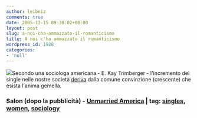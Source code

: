 ```yaml
---
author: leibniz
comments: true
date: 2005-12-15 09:38:02+00:00
layout: post
slug: a-noi-cha-ammazzato-il-romanticismo
title: A noi c'ha ammazzato il romanticismo
wordpress_id: 1928
categories:
- 'null'
---
```


![](http://unmarriedamerica.org/speakersbureau/images/kay-trimberger.jpg)Secondo una sociologa americana - E. Kay Trimberger - l'incremento dei single nelle nostre società [deriva](http://www.salon.com/src/pass/gateway/demo2.html?http://www.salon.com/mwt/feature/2005/12/14/trimberger/index_np.html) dalla comune convinzione (crescente) che esista l'anima gemella. 

### Salon (dopo la pubblicità) - [Unmarried America](http://unmarriedamerica.org/speakersbureau/images/kay-trimberger.jpg) | tag: [singles](http://www.technorati.com/tags/singles), [women](http://www.technorati.com/tags/women), [sociology](http://www.technorati.com/tags/sociology)
